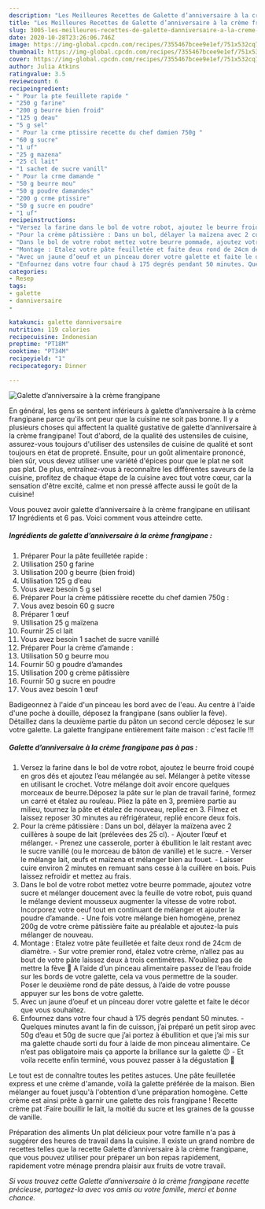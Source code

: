 ```yaml
---
description: "Les Meilleures Recettes de Galette d’anniversaire à la crème frangipane"
title: "Les Meilleures Recettes de Galette d’anniversaire à la crème frangipane"
slug: 3005-les-meilleures-recettes-de-galette-danniversaire-a-la-creme-frangipane
date: 2020-10-28T23:26:06.746Z
image: https://img-global.cpcdn.com/recipes/7355467bcee9e1ef/751x532cq70/galette-danniversaire-a-la-creme-frangipane-photo-principale-de-la-recette.jpg
thumbnail: https://img-global.cpcdn.com/recipes/7355467bcee9e1ef/751x532cq70/galette-danniversaire-a-la-creme-frangipane-photo-principale-de-la-recette.jpg
cover: https://img-global.cpcdn.com/recipes/7355467bcee9e1ef/751x532cq70/galette-danniversaire-a-la-creme-frangipane-photo-principale-de-la-recette.jpg
author: Julia Atkins
ratingvalue: 3.5
reviewcount: 6
recipeingredient:
- " Pour la pte feuillete rapide "
- "250 g farine"
- "200 g beurre bien froid"
- "125 g deau"
- "5 g sel"
- " Pour la crme ptissire recette du chef damien 750g "
- "60 g sucre"
- "1 uf"
- "25 g mazena"
- "25 cl lait"
- "1 sachet de sucre vanill"
- " Pour la crme damande "
- "50 g beurre mou"
- "50 g poudre damandes"
- "200 g crme ptissire"
- "50 g sucre en poudre"
- "1 uf"
recipeinstructions:
- "Versez la farine dans le bol de votre robot, ajoutez le beurre froid coupé en gros dés et ajoutez l’eau mélangée au sel. Mélanger à petite vitesse en utilisant le crochet. Votre mélange doit avoir encore quelques morceaux de beurre.Déposez la pâte sur le plan de travail fariné, formez un carré et étalez au rouleau. Pliez la pâte en 3, première partie au milieu, tournez la pâte et étalez de nouveau, repliez en 3. Filmez et laissez reposer 30 minutes au réfrigérateur, replié encore deux fois."
- "Pour la crème pâtissière : Dans un bol, délayer la maïzena avec 2 cuillères à soupe de lait (prélevées des 25 cl). Ajouter l’œuf et mélanger. Prenez une casserole, porter à ébullition le lait restant avec le sucre vanillé (ou le morceau de bâton de vanille) et le sucre. Verser le mélange lait, œufs et maïzena et mélanger bien au fouet. Laisser cuire environ 2 minutes en remuant sans cesse à la cuillère en bois. Puis laissez refroidir et mettez au frais."
- "Dans le bol de votre robot mettez votre beurre pommade, ajoutez votre sucre et mélanger doucement avec la feuille de votre robot, puis quand le mélange devient mousseux augmenter la vitesse de votre robot. Incorporez votre oeuf tout en continuant de mélanger et ajouter la poudre d’amande. Une fois votre mélange bien homogène, prenez 200g de votre crème pâtissière faite au préalable et ajoutez-la puis mélanger de nouveau."
- "Montage : Etalez votre pâte feuilletée et faite deux rond de 24cm de diamètre. Sur votre premier rond, étalez votre crème, n’allez pas au bout de votre pâte laissez deux à trois centimètres. N’oubliez pas de mettre la fève 🙂 A l’aide d’un pinceau alimentaire passez de l’eau froide sur les bords de votre galette, cela va vous permettre de la souder. Poser le deuxième rond de pâte dessus, à l’aide de votre pousse appuyer sur les bons de votre galette."
- "Avec un jaune d’oeuf et un pinceau dorer votre galette et faite le décor que vous souhaitez."
- "Enfournez dans votre four chaud à 175 degrés pendant 50 minutes. Quelques minutes avant la fin de cuisson, j’ai préparé un petit sirop avec 50g d’eau et 50g de sucre que j’ai portez à ébullition et que j’ai mis sur ma galette chaude sorti du four à laide de mon pinceau alimentaire. Ce n’est pas obligatoire mais ça apporte la brillance sur la galette 😉 Et voila recette enfin terminé, vous pouvez passer à la dégustation 🙂"
categories:
- Resep
tags:
- galette
- danniversaire
- 

katakunci: galette danniversaire  
nutrition: 119 calories
recipecuisine: Indonesian
preptime: "PT18M"
cooktime: "PT34M"
recipeyield: "1"
recipecategory: Dinner

---
```



![Galette d’anniversaire à la crème frangipane](https://img-global.cpcdn.com/recipes/7355467bcee9e1ef/751x532cq70/galette-danniversaire-a-la-creme-frangipane-photo-principale-de-la-recette.jpg)

En général, les gens se sentent inférieurs à galette d’anniversaire à la crème frangipane parce qu'ils ont peur que la cuisine ne soit pas bonne. Il y a plusieurs choses qui affectent la qualité gustative de galette d’anniversaire à la crème frangipane! Tout d'abord, de la qualité des ustensiles de cuisine, assurez-vous toujours d'utiliser des ustensiles de cuisine de qualité et sont toujours en état de propreté. Ensuite, pour un goût alimentaire prononcé, bien sûr, vous devez utiliser une variété d'épices pour que le plat ne soit pas plat. De plus, entraînez-vous à reconnaître les différentes saveurs de la cuisine, profitez de chaque étape de la cuisine avec tout votre cœur, car la sensation d'être excité, calme et non pressé affecte aussi le goût de la cuisine!

<!--inarticleads1-->

Vous pouvez avoir galette d’anniversaire à la crème frangipane en utilisant 17 Ingrédients et 6 pas. Voici comment vous atteindre cette.

##### Ingrédients de galette d’anniversaire à la crème frangipane :

1. Préparer  Pour la pâte feuilletée rapide :
1. Utilisation 250 g farine
1. Utilisation 200 g beurre (bien froid)
1. Utilisation 125 g d’eau
1. Vous avez besoin 5 g sel
1. Préparer  Pour la crème pâtissière recette du chef damien 750g :
1. Vous avez besoin 60 g sucre
1. Préparer 1 œuf
1. Utilisation 25 g maïzena
1. Fournir 25 cl lait
1. Vous avez besoin 1 sachet de sucre vanillé
1. Préparer  Pour la crème d’amande :
1. Utilisation 50 g beurre mou
1. Fournir 50 g poudre d’amandes
1. Utilisation 200 g crème pâtissière
1. Fournir 50 g sucre en poudre
1. Vous avez besoin 1 œuf


Badigeonnez à l&#39;aide d&#39;un pinceau les bord avec de l&#39;eau. Au centre à l&#39;aide d&#39;une poche à douille, déposez la frangipane (sans oublier la fève). Détaillez dans la deuxième partie du pâton un second cercle déposez le sur votre galette. La galette frangipane entièrement faite maison : c&#39;est facile !!! 

<!--inarticleads2-->

##### Galette d’anniversaire à la crème frangipane pas à pas :

1. Versez la farine dans le bol de votre robot, ajoutez le beurre froid coupé en gros dés et ajoutez l’eau mélangée au sel. Mélanger à petite vitesse en utilisant le crochet. Votre mélange doit avoir encore quelques morceaux de beurre.Déposez la pâte sur le plan de travail fariné, formez un carré et étalez au rouleau. Pliez la pâte en 3, première partie au milieu, tournez la pâte et étalez de nouveau, repliez en 3. Filmez et laissez reposer 30 minutes au réfrigérateur, replié encore deux fois.
1. Pour la crème pâtissière : Dans un bol, délayer la maïzena avec 2 cuillères à soupe de lait (prélevées des 25 cl). - Ajouter l’œuf et mélanger. - Prenez une casserole, porter à ébullition le lait restant avec le sucre vanillé (ou le morceau de bâton de vanille) et le sucre. - Verser le mélange lait, œufs et maïzena et mélanger bien au fouet. - Laisser cuire environ 2 minutes en remuant sans cesse à la cuillère en bois. Puis laissez refroidir et mettez au frais.
1. Dans le bol de votre robot mettez votre beurre pommade, ajoutez votre sucre et mélanger doucement avec la feuille de votre robot, puis quand le mélange devient mousseux augmenter la vitesse de votre robot. Incorporez votre oeuf tout en continuant de mélanger et ajouter la poudre d’amande. - Une fois votre mélange bien homogène, prenez 200g de votre crème pâtissière faite au préalable et ajoutez-la puis mélanger de nouveau.
1. Montage : Etalez votre pâte feuilletée et faite deux rond de 24cm de diamètre. - Sur votre premier rond, étalez votre crème, n’allez pas au bout de votre pâte laissez deux à trois centimètres. N’oubliez pas de mettre la fève 🙂 A l’aide d’un pinceau alimentaire passez de l’eau froide sur les bords de votre galette, cela va vous permettre de la souder. Poser le deuxième rond de pâte dessus, à l’aide de votre pousse appuyer sur les bons de votre galette.
1. Avec un jaune d’oeuf et un pinceau dorer votre galette et faite le décor que vous souhaitez.
1. Enfournez dans votre four chaud à 175 degrés pendant 50 minutes. - Quelques minutes avant la fin de cuisson, j’ai préparé un petit sirop avec 50g d’eau et 50g de sucre que j’ai portez à ébullition et que j’ai mis sur ma galette chaude sorti du four à laide de mon pinceau alimentaire. Ce n’est pas obligatoire mais ça apporte la brillance sur la galette 😉 - Et voila recette enfin terminé, vous pouvez passer à la dégustation 🙂


Le tout est de connaître toutes les petites astuces. Une pâte feuilletée express et une crème d&#39;amande, voilà la galette préférée de la maison. Bien mélanger au fouet jusqu&#39;à l&#39;obtention d&#39;une préparation homogène. Cette crème est ainsi prête à garnir une galette des rois frangipane ! Recette crème pat :Faire bouillir le lait, la moitié du sucre et les graines de la gousse de vanille. 

<!--inarticleads1-->

<p>
Préparation des aliments Un plat délicieux pour votre famille n'a pas à suggérer des heures de travail dans la cuisine. Il existe un grand nombre de recettes telles que la recette Galette d’anniversaire à la crème frangipane, que vous pouvez utiliser pour préparer un bon repas rapidement, rapidement votre ménage prendra plaisir aux fruits de votre travail.
</p>

<p>
<i>Si vous trouvez cette Galette d’anniversaire à la crème frangipane recette précieuse, partagez-la avec vos amis ou votre famille, merci et bonne chance.</i>
</p>
